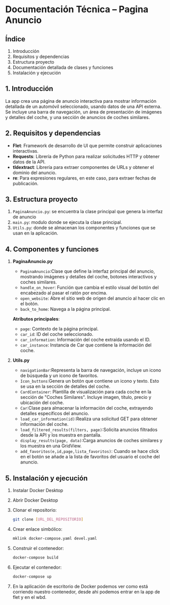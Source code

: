 # Documentación Técnica – Pagina Anuncio

## Índice

1. Introducción
2. Requisitos y dependencias
3. Estructura proyecto
4. Documentación detallada de clases y funciones
5. Instalación y ejecución

## 1. Introducción

La app crea una página de anuncio interactiva para mostrar información detallada de un automóvil seleccionado, usando datos de una API externa. Se incluye una barra de navegación, un área de presentación de imágenes y detalles del coche, y una sección de anuncios de coches similares.

## 2. Requisitos y dependencias

- **Flet**: Framework de desarrollo de UI que permite construir aplicaciones interactivas.
- **Requests**: Librería de Python para realizar solicitudes HTTP y obtener datos de la API.
- **tldextract**: Librería para extraer componentes de URLs y obtener el dominio del anuncio.
- **re**: Para expresiones regulares, en este caso, para extraer fechas de publicación.

## 3. Estructura proyecto

1. `PaginaAnuncio.py`: se encuentra la clase principal que genera la interfaz de anuncio
2. `main.py`: modulo donde se ejecuta la clase principal.
3. `Utils.py`: donde se almacenan los componentes y funciones que se usan en la aplicación.

## 4. Componentes y funciones

1. **PaginaAnuncio.py**
    - `PaginaAnuncio`:Clase que define la interfaz principal del anuncio, mostrando imágenes y detalles del coche, botones interactivos y coches similares.
    - `handle_on_hover`: Función que cambia el estilo visual del botón del encabezado al pasar el ratón por encima.
    - `open_website`: Abre el sitio web de origen del anuncio al hacer clic en el botón.
    - `back_to_home`: Navega a la página principal.

    **Atributos principales**:

    - ``page``: Contexto de la página principal.
    - ``car_id``: ID del coche seleccionado.
    - ``car_information``: Información del coche extraída usando el ID.
    - ``car_instance``: Instancia de Car que contiene la información del coche.
2. **Utils.py**
    - ``navigationBar``:Representa la barra de navegación, incluye un icono de búsqueda y un icono de favoritos.
    - ``Icon_buttons``:Genera un botón que contiene un icono y texto. Esto se usa en la sección de detalles del coche.
    - ``CardContainer``: Plantilla de visualización para cada coche en la sección de "Coches Similares". Incluye imagen, título, precio y ubicación del coche.
    - ``Car``:Clase para almacenar la información del coche, extrayendo detalles específicos del anuncio.
    - ``load_car_information(id)``:Realiza una solicitud GET para obtener información del coche.
    - ``load_filtered_results(filters, page)``:Solicita anuncios filtrados desde la API y los muestra en pantalla.
    - ``display_results(page, data)``:Carga anuncios de coches similares y los muestra en una GridView.
    - `add_favoritos(e,id,page,lista_favoritos)`: Cuando se hace click en el botón se añade a la lista de favoritos del usuario el coche del anuncio.

## 5. Instalación y ejecución

1. Instalar Docker Desktop
2. Abrir Docker Desktop
3. Clonar el repositorio:

   ```bash
   git clone [URL_DEL_REPOSITORIO]
   ```

4. Crear enlace simbólico:

   ```bash
   mklink docker-compose.yaml devel.yaml
   ```

5. Construir el contenedor:

   ```bash
   docker-compose build
   ```

6. Ejecutar el contenedor:

   ```bash
   docker-compose up
   ```

7. En la aplicación de escritorio de Docker podemos ver como está corriendo nuestro contenedor,
desde ahi podemos entrar en la app de flet y en el wbd.

